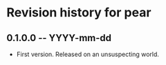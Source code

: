 # Revision history for pear

## 0.1.0.0 -- YYYY-mm-dd

* First version. Released on an unsuspecting world.
